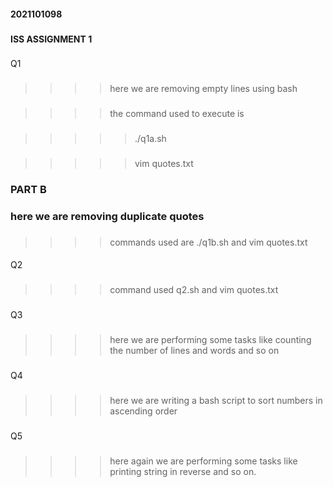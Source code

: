 ####
**2021101098**
###
**ISS ASSIGNMENT 1**
###
###
###
###
Q1
###
>>>>here we are removing empty lines using bash 
###
>>>>the command used to execute is 
###
>>>>>./q1a.sh
###
>>>>>vim quotes.txt
### PART B
### here we are removing duplicate quotes 
###
>>>>commands used are ./q1b.sh and vim quotes.txt
####
Q2
###
>>>>command used q2.sh and vim quotes.txt
###
Q3
###
>>>>here we are performing some tasks like counting the number of lines and words and so on
###
Q4
###
>>>>here we are writing a bash script to sort numbers in ascending order
###
Q5
###
>>>>here again we are performing some tasks like printing string in reverse and so on.
###



